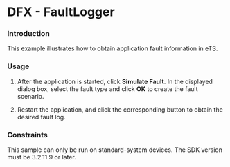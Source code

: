 # DFX - FaultLogger

### Introduction

This example illustrates how to obtain application fault information in eTS.

### Usage

1. After the application is started, click **Simulate Fault**. In the displayed dialog box, select the fault type and click **OK** to create the fault scenario.

2. Restart the application, and click the corresponding button to obtain the desired fault log.

### Constraints

This sample can only be run on standard-system devices. The SDK version must be 3.2.11.9 or later.
